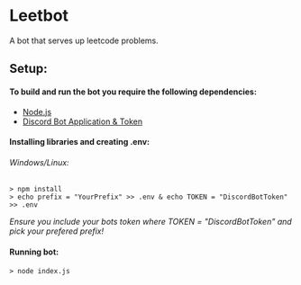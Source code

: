 # Leetbot
A bot that serves up leetcode problems.
## Setup:
#### To build and run the bot you require the following dependencies:
* [Node.js](https://nodejs.org/en/)
* [Discord Bot Application & Token](https://discordjs.guide/preparations/setting-up-a-bot-application.html)

#### Installing libraries and creating .env:
###### Windows/Linux:
```
> npm install
> echo prefix = "YourPrefix" >> .env & echo TOKEN = "DiscordBotToken" >> .env
```
_Ensure you include your bots token where TOKEN = "DiscordBotToken" and pick your prefered prefix!_

#### Running bot:
```
> node index.js
```
